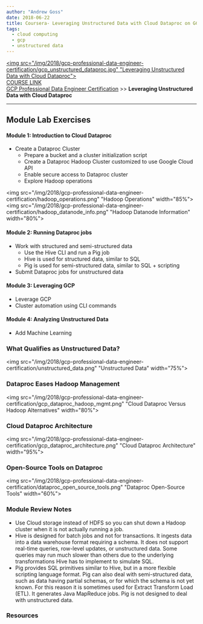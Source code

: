 ```yaml
---
author: "Andrew Goss"
date: 2018-06-22
title: Coursera- Leveraging Unstructured Data with Cloud Dataproc on GCP
tags:
  - cloud computing
  - gcp
  - unstructured data
---
```

<a href="https://www.coursera.org/learn/leveraging-unstructured-data-dataproc-gcp" target=_><img src="/img/2018/gcp-professional-data-engineer-certification/gcp_unstructured_dataproc.jpg" "Leveraging Unstructured Data with Cloud Dataproc"></a><br>
<a href="https://www.coursera.org/learn/leveraging-unstructured-data-dataproc-gcp" target="_blank">COURSE LINK</a><br>
<a href="/2018/gcp-professional-data-engineer-certification/">GCP Professional Data Engineer Certification</a> >> <b>Leveraging Unstructured Data with Cloud Dataproc</b>
<hr>

## Module Lab Exercises

#### Module 1: Introduction to Cloud Dataproc
* Create a Dataproc Cluster
  * Prepare a bucket and a cluster initialization script
  * Create a Dataproc Hadoop Cluster customized to use Google Cloud API
  * Enable secure access to Dataproc cluster
  * Explore Hadoop operations

<img src="/img/2018/gcp-professional-data-engineer-certification/hadoop_operations.png" "Hadoop Operations" width="85%">
<img src="/img/2018/gcp-professional-data-engineer-certification/hadoop_datanode_info.png" "Hadoop Datanode Information" width="80%">

#### Module 2: Running Dataproc jobs
* Work with structured and semi-structured data
  * Use the Hive CLI and run a Pig job
  * Hive is used for structured data, similar to SQL
  * Pig is used for semi-structured data, similar to SQL + scripting
* Submit Dataproc jobs for unstructured data

#### Module 3: Leveraging GCP
* Leverage GCP
* Cluster automation using CLI commands

#### Module 4: Analyzing Unstructured Data
* Add Machine Learning

### What Qualifies as Unstructured Data?
<img src="/img/2018/gcp-professional-data-engineer-certification/unstructured_data.png" "Unstructured Data" width="75%">

### Dataproc Eases Hadoop Management
<img src="/img/2018/gcp-professional-data-engineer-certification/gcp_dataproc_hadoop_mgmt.png" "Cloud Dataproc Versus Hadoop Alternatives" width="80%">

### Cloud Dataproc Architecture
<img src="/img/2018/gcp-professional-data-engineer-certification/gcp_dataproc_architecture.png" "Cloud Dataproc Architecture" width="95%">

### Open-Source Tools on Dataproc
<img src="/img/2018/gcp-professional-data-engineer-certification/dataproc_open_source_tools.png" "Dataproc Open-Source Tools" width="60%">

### Module Review Notes
* Use Cloud storage instead of HDFS so you can shut down a Hadoop cluster when it is not actually running a job.
* Hive is designed for batch jobs and not for transactions. It ingests data into a data warehouse format requiring a schema. It does not support real-time queries, row-level updates, or unstructured data. Some queries may run much slower than others due to the underlying transformations Hive has to implement to simulate SQL.
* Pig provides SQL primitives similar to Hive, but in a more flexible scripting language format. Pig can also deal with semi-structured data, such as data having partial schemas, or for which the schema is not yet known. For this reason it is sometimes used for Extract Transform Load (ETL). It generates Java MapReduce jobs. Pig is not designed to deal with unstructured data.

### Resources